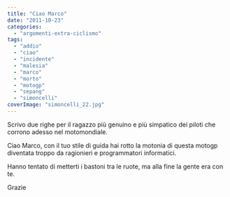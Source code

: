```yaml
---
title: "Ciao Marco"
date: "2011-10-23"
categories: 
  - "argomenti-extra-ciclismo"
tags: 
  - "addio"
  - "ciao"
  - "incidente"
  - "malesia"
  - "marco"
  - "morto"
  - "motogp"
  - "sepang"
  - "simoncelli"
coverImage: "simoncelli_22.jpg"
---
```


Scrivo due righe per il ragazzo più genuino e più simpatico dei piloti che corrono adesso nel motomondiale.

Ciao Marco, con il tuo stile di guida hai rotto la motonia di questa motogp diventata troppo da ragionieri e programmatori informatici.

Hanno tentato di metterti i bastoni tra le ruote, ma alla fine la gente era con te.

Grazie
